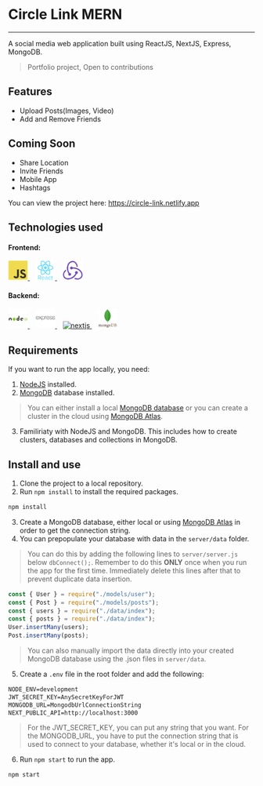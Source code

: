 # Circle Link MERN
---
A social media web application built using ReactJS, NextJS, Express, MongoDB.
> Portfolio project, Open to contributions

## Features
- Upload Posts(Images, Video)
- Add and Remove Friends

## Coming Soon
- Share Location
- Invite Friends
- Mobile App
- Hashtags

You can view the project here:
https://circle-link.netlify.app

## Technologies used
<h4 align="left">Frontend:</h4>
<a href="https://developer.mozilla.org/en-US/docs/Web/JavaScript" target="_blank" rel="noreferrer">
    <img src="https://raw.githubusercontent.com/devicons/devicon/master/icons/javascript/javascript-original.svg"
        alt="javascript" width="40" height="40" />
</a>
&nbsp;&nbsp;
<a href="https://reactjs.org/" target="_blank" rel="noreferrer">
    <img src="https://raw.githubusercontent.com/devicons/devicon/master/icons/react/react-original-wordmark.svg"
        alt="react" width="40" height="40" />
</a>
&nbsp;&nbsp;
<a href="https://redux.js.org" target="_blank" rel="noreferrer"> 
<img src="https://raw.githubusercontent.com/devicons/devicon/master/icons/redux/redux-original.svg" alt="redux" width="40" height="40"/> 
</a>

<h4 align="left">Backend:</h4>
<a href="https://nodejs.org" target="_blank" rel="noreferrer">
    <img src="https://raw.githubusercontent.com/devicons/devicon/master/icons/nodejs/nodejs-original-wordmark.svg"
        alt="nodejs" width="40" height="40" />
</a>
&nbsp;&nbsp;
<a href="https://expressjs.com" target="_blank" rel="noreferrer">
    <img src="https://raw.githubusercontent.com/devicons/devicon/master/icons/express/express-original-wordmark.svg"
        alt="express" width="40" height="40" />
</a>
&nbsp;&nbsp;
<a href="https://nextjs.org/" target="_blank" rel="noreferrer">
    <img src="https://cdn.worldvectorlogo.com/logos/nextjs-2.svg" alt="nextjs" width="40" height="40" />
</a>
&nbsp;&nbsp;
<a href="https://www.mongodb.com/" target="_blank" rel="noreferrer">
    <img src="https://raw.githubusercontent.com/devicons/devicon/master/icons/mongodb/mongodb-original-wordmark.svg"
        alt="mongodb" width="40" height="40" />
</a>

## Requirements
If you want to run the app locally, you need:
1. [NodeJS](https://nodejs.org/en) installed.
2. [MongoDB](https://www.mongodb.com/try/download/community) database installed.
> You can either install a local [MongoDB database](https://www.mongodb.com/try/download/community) or you can create a cluster in the cloud using [MongoDB Atlas](https://www.mongodb.com/atlas).
3. Familiriaty with NodeJS and MongoDB. This includes how to create clusters, databases and collections in MongoDB.


## Install and use
1. Clone the project to a local repository.
2. Run `npm install` to install the required packages.
```bash
npm install
```
3. Create a MongoDB database, either local or using [MongoDB Atlas](https://www.mongodb.com/atlas) in order to get the connection string.
4. You can prepopulate your database with data in the `server/data` folder.
> You can do this by adding the following lines to `server/server.js` below `dbConnect();`. Remember to do this **ONLY** once when you run the app for the first time. Immediately delete this lines after that to prevent duplicate data insertion.
```javascript
const { User } = require("./models/user");
const { Post } = require("./models/posts");
const { users } = require("./data/index");
const { posts } = require("./data/index");
User.insertMany(users);
Post.insertMany(posts);
```
> You can also manually import the data directly into your created MongoDB database using the .json files in `server/data`.
5. Create a `.env` file in the root folder and add the following:
```
NODE_ENV=development
JWT_SECRET_KEY=AnySecretKeyForJWT
MONGODB_URL=MongodbUrlConnectionString
NEXT_PUBLIC_API=http://localhost:3000
```
> For the JWT_SECRET_KEY, you can put any string that you want.
> For the MONGODB_URL, you have to put the connection string that is used to connect to your database, whether it's local or in the cloud.
6. Run `npm start` to run the app.
```bash
npm start
```
